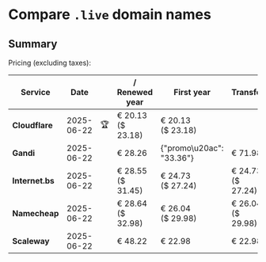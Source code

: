 # Compare `.live` domain names

## Summary

Pricing (excluding taxes):

| Service | Date |  | / Renewed year | First year | Transfer | Restoration |
|--|--|--|--|--|--|--|
| **Cloudflare** | 2025-06-22 | 🏆 | € 20.13<br>($ 23.18) | € 20.13<br>($ 23.18) |  |  |
| **Gandi** | 2025-06-22 |  | € 28.26 | {"promo\u20ac": "33.36"} | € 71.98 | € 99.31 |
| **Internet.bs** | 2025-06-22 |  | € 28.55<br>($ 31.45) | € 24.73<br>($ 27.24) | € 24.73<br>($ 27.24) | € 212.99<br>($ 234.65) |
| **Namecheap** | 2025-06-22 |  | € 28.64<br>($ 32.98) | € 26.04<br>($ 29.98) | € 26.04<br>($ 29.98) |  |
| **Scaleway** | 2025-06-22 |  | € 48.22 | € 22.98 | € 22.98 | € 49.99 |
